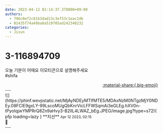 ```yaml
---
date: 2023-04-12 02:14:37.378000+09:00
authors:
  - 796c0ef2c81b3dad13c3ef53c1eac2db
  - 01435f74a49ba8a519705ad242348232
categories:
  - Jisun
---
```


# 3-116894709

<div class="post-container" markdown="1">
<div class="content-container md-sidebar__scrollwrap" markdown="1">

오늘 기분이 어때요 이모티콘으로 설명해주세요<br>\#shifa

</div>
</div>

<div style="text-align: right;" markdown="1">
<a href="https://weverse.io/fromis9/fanpost/3-116894709" style="text-align: right;">:material-share:{.big-emoji}</a>
</div>
---

<div class="comments-container md-sidebar__scrollwrap" markdown="1">
<div class="comment" markdown="1">
<div class='id-container' markdown="1">
![](https://phinf.wevpstatic.net/MjAyNDEyMTlfMTE5/MDAxNzM0NTgzMjY0NDEy.08FClE9gxLY-99LscoMUgQbKnrVicLFFWSqmAi3eGLEg.hXV0n-tPyoIqjwYMPRrQ8Zn9aHvy3-B2llL4LWAZ_bEg.JPEG/image.jpg?type=s72){ pfp loading=lazy }
**<span class="artist">지선</span>** <small>Apr 12 2023, 02:15</small><br>
</div>
<div class='comment-body' markdown="1">
🫨
</div>
</div>
</div>
---
